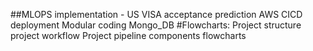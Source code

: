 ##MLOPS implementation - US VISA acceptance prediction
AWS CICD deployment
Modular coding
Mongo_DB
#Flowcharts:
Project structure
project workflow
Project pipeline components flowcharts
